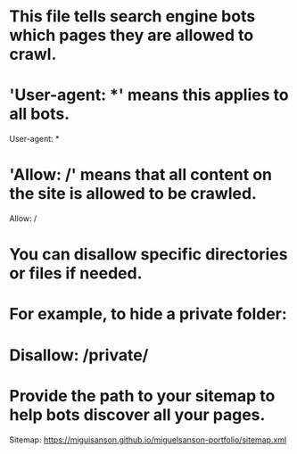 # This file tells search engine bots which pages they are allowed to crawl.
# 'User-agent: *' means this applies to all bots.
User-agent: *

# 'Allow: /' means that all content on the site is allowed to be crawled.
Allow: /

# You can disallow specific directories or files if needed.
# For example, to hide a private folder:
# Disallow: /private/

# Provide the path to your sitemap to help bots discover all your pages.
Sitemap: https://miguisanson.github.io/miguelsanson-portfolio/sitemap.xml
